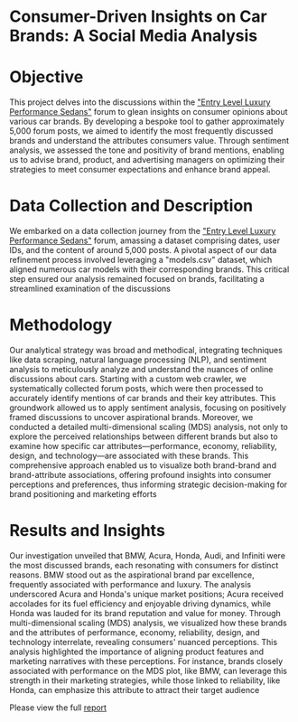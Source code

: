 # Consumer-Driven Insights on Car Brands: A Social Media Analysis

# Objective

This project delves into the discussions within the ["Entry Level Luxury Performance Sedans"](https://forums.edmunds.com/discussion/2864/general/x/entry-level-luxury-performancesedans) forum to glean insights on consumer opinions about various car brands. By developing a bespoke tool to gather approximately 5,000 forum posts, we aimed to identify the most frequently discussed brands and understand the attributes consumers value. Through sentiment analysis, we assessed the tone and positivity of brand mentions, enabling us to advise brand, product, and advertising managers on optimizing their strategies to meet consumer expectations and enhance brand appeal.

# Data Collection and Description

We embarked on a data collection journey from the ["Entry Level Luxury Performance Sedans"](https://forums.edmunds.com/discussion/2864/general/x/entry-level-luxury-performancesedans) forum, amassing a dataset comprising dates, user IDs, and the content of around 5,000 posts. A pivotal aspect of our data refinement process involved leveraging a "models.csv" dataset, which aligned numerous car models with their corresponding brands. This critical step ensured our analysis remained focused on brands, facilitating a streamlined examination of the discussions

# Methodology
Our analytical strategy was broad and methodical, integrating techniques like data scraping, natural language processing (NLP), and sentiment analysis to meticulously analyze and understand the nuances of online discussions about cars. Starting with a custom web crawler, we systematically collected forum posts, which were then processed to accurately identify mentions of car brands and their key attributes. This groundwork allowed us to apply sentiment analysis, focusing on positively framed discussions to uncover aspirational brands. Moreover, we conducted a detailed multi-dimensional scaling (MDS) analysis, not only to explore the perceived relationships between different brands but also to examine how specific car attributes—performance, economy, reliability, design, and technology—are associated with these brands. This comprehensive approach enabled us to visualize both brand-brand and brand-attribute associations, offering profound insights into consumer perceptions and preferences, thus informing strategic decision-making for brand positioning and marketing efforts

# Results and Insights

Our investigation unveiled that BMW, Acura, Honda, Audi, and Infiniti were the most discussed brands, each resonating with consumers for distinct reasons. BMW stood out as the aspirational brand par excellence, frequently associated with performance and luxury. The analysis underscored Acura and Honda's unique market positions; Acura received accolades for its fuel efficiency and enjoyable driving dynamics, while Honda was lauded for its brand reputation and value for money. Through multi-dimensional scaling (MDS) analysis, we visualized how these brands and the attributes of performance, economy, reliability, design, and technology interrelate, revealing consumers' nuanced perceptions. This analysis highlighted the importance of aligning product features and marketing narratives with these perceptions. For instance, brands closely associated with performance on the MDS plot, like BMW, can leverage this strength in their marketing strategies, while those linked to reliability, like Honda, can emphasize this attribute to attract their target audience

Please view the full [report](https://github.com/TashfeenAhmed12/Natural-Language-Processing-Projects/blob/fce43b5468daacd942eb791359af6cfb9b939758/Consumer%20Driven%20Insights%20on%20Luxury%20Sedans%20A%20Social%20Media%20Analysis/Report.pdf)


